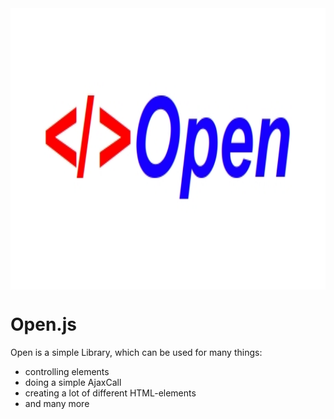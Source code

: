 
<img style="width: 1280px; height: 450px;" src="https://github.com/mattes2008/Open/blob/master/storage/template.jpg" align="center">

# Open.js

Open is a simple Library, which can be used for many things:

- controlling elements
- doing a simple AjaxCall
- creating a lot of different HTML-elements
- and many more
